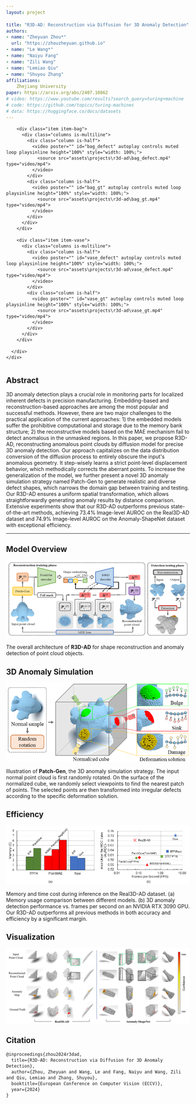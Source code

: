 ```yaml
---
layout: project

title: "R3D-AD: Reconstruction via Diffusion for 3D Anomaly Detection"
authors:
- name: "Zheyuan Zhou*"
  url: "https://zhouzheyuan.github.io"
- name: "Le Wang*"
- name: "Naiyu Fang"
- name: "Zili Wang"
- name: "Lemiao Qiu"
- name: "Shuyou Zhang"
affiliations:
    Zhejiang University
paper: https://arxiv.org/abs/2407.10862
# video: https://www.youtube.com/results?search_query=turing+machine
# code: https://github.com/topics/turing-machines
# data: https://huggingface.co/docs/datasets
---
```


<section class="hero is-light is-small">
  <div class="hero-body">
    <div class="container">
      <div id="results-carousel" class="carousel results-carousel">
        
        <div class="item item-bag">
          <div class="columns is-multiline">
            <div class="column is-half">
              <video poster="" id="bag_defect" autoplay controls muted loop playsinline height="100%" style="width: 100%;">
                <source src="assets\projects\r3d-ad\bag_defect.mp4" type="video/mp4">
              </video>
            </div>
            <div class="column is-half">
              <video poster="" id="bag_gt" autoplay controls muted loop playsinline height="100%" style="width: 100%;">
                <source src="assets\projects\r3d-ad\bag_gt.mp4" type="video/mp4">
              </video>
            </div>
          </div>
        </div>

        <div class="item item-vase">
          <div class="columns is-multiline">
            <div class="column is-half">
              <video poster="" id="vase_defect" autoplay controls muted loop playsinline height="100%" style="width: 100%;">
                <source src="assets\projects\r3d-ad\vase_defect.mp4" type="video/mp4">
              </video>
            </div>
            <div class="column is-half">
              <video poster="" id="vase_gt" autoplay controls muted loop playsinline height="100%" style="width: 100%;">
                <source src="assets\projects\r3d-ad\vase_gt.mp4" type="video/mp4">
              </video>
            </div>
          </div>
        </div>
        
      </div>
    </div>
  </div>
</section>


<!-- Using HTML to center the abstract -->
<div class="columns is-centered has-text-centered">
<div class="column is-four-fifths">
<h2>Abstract</h2>
<div class="content has-text-justified">
3D anomaly detection plays a crucial role in monitoring parts for localized inherent defects in precision manufacturing.
Embedding-based and reconstruction-based approaches are among the most popular and successful methods.
However, there are two major challenges to the practical application of the current approaches: 
1) the embedded models suffer the prohibitive computational and storage due to the memory bank structure; 
2) the reconstructive models based on the MAE mechanism fail to detect anomalous in the unmasked regions.
In this paper, we propose R3D-AD, reconstructing anomalous point clouds by diffusion model for precise 3D anomaly detection. 
Our approach capitalizes on the data distribution conversion of the diffusion process to entirely obscure the input's anomalous geometry.
It step-wisely learns a strict point-level displacement behavior, which methodically corrects the aberrant points. 
To increase the generalization of the model, we further present a novel 3D anomaly simulation strategy named Patch-Gen to generate realistic and diverse defect shapes, which narrows the domain gap between training and testing.
Our R3D-AD ensures a uniform spatial transformation, which allows straightforwardly generating anomaly results by distance comparison.
Extensive experiments show that our R3D-AD outperforms previous state-of-the-art methods, achieving 73.4% Image-level AUROC on the Real3D-AD dataset and 74.9% Image-level AUROC on the Anomaly-ShapeNet dataset with exceptional efficiency.
</div>
</div>
</div>

---

<!-- > Note: This is an example of a Jekyll-based project website template: [Github link](https://github.com/shunzh/project_website). -->

## Model Overview
![archi](assets\images\covers\r3d-ad.png)

The overall architecture of **R3D-AD** for shape reconstruction and anomaly detection of point cloud objects.

## 3D Anomaly Simulation
![patch](assets\projects\r3d-ad\patch.png)

Illustration of **Patch-Gen**, the 3D anomaly simulation strategy. 
The input normal point cloud is first randomly rotated. 
On the surface of the normalized cube, we randomly select viewpoints to find the nearest patch of points. 
The selected points are then transformed into irregular defects according to the specific deformation solution.

## Efficiency
![cost](assets\projects\r3d-ad\cost.png)

Memory and time cost during inference on the Real3D-AD dataset. 
(a) Memory usage comparison between different models. 
(b) 3D anomaly detection performance vs. frames per second on an NVIDIA RTX 3090 GPU. 
Our R3D-AD outperforms all previous methods in both accuracy and efficiency by a significant margin.

## Visualization
![vis](assets\projects\r3d-ad\vis.jpg)

## Citation
```
@inproceedings{zhou2024r3dad,
  title={R3D-AD: Reconstruction via Diffusion for 3D Anomaly Detection},
  author={Zhou, Zheyuan and Wang, Le and Fang, Naiyu and Wang, Zili and Qiu, Lemiao and Zhang, Shuyou},
  booktitle={European Conference on Computer Vision (ECCV)},
  year={2024}
}
```